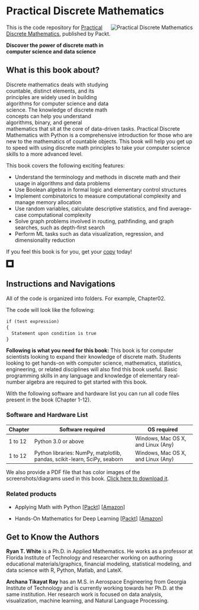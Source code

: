 # Practical Discrete Mathematics

<a href="https://www.packtpub.com/product/practical-discrete-mathematics/9781838983147"><img src="https://static.packt-cdn.com/products/9781838983147/cover/smaller" alt="Practical Discrete Mathematics" height="256px" align="right"></a>

This is the code repository for [Practical Discrete Mathematics](https://www.packtpub.com/product/practical-discrete-mathematics/9781838983147), published by Packt.

**Discover the power of discrete math in computer science and data science**

## What is this book about?
Discrete mathematics deals with studying countable, distinct elements, and its principles are widely used in building algorithms for computer science and data science. The knowledge of discrete math concepts can help you understand algorithms, binary, and general mathematics that sit at the core of data-driven tasks.
Practical Discrete Mathematics with Python is a comprehensive introduction for those who are new to the mathematics of countable objects. This book will help you get up to speed with using discrete math principles to take your computer science skills to a more advanced level.

This book covers the following exciting features: 
* Understand the terminology and methods in discrete math and their usage in algorithms and data problems
* Use Boolean algebra in formal logic and elementary control structures
* Implement combinatorics to measure computational complexity and manage memory allocation
* Use random variables, calculate descriptive statistics, and find average-case computational complexity
* Solve graph problems involved in routing, pathfinding, and graph searches, such as depth-first search
* Perform ML tasks such as data visualization, regression, and dimensionality reduction

If you feel this book is for you, get your [copy](https://www.amazon.com/dp/1838983147) today!

<a href="https://www.packtpub.com/?utm_source=github&utm_medium=banner&utm_campaign=GitHubBanner"><img src="https://raw.githubusercontent.com/PacktPublishing/GitHub/master/GitHub.png" alt="https://www.packtpub.com/" border="5" /></a>

## Instructions and Navigations
All of the code is organized into folders. For example, Chapter02.

The code will look like the following:
```
if (test expression)
{
  Statement upon condition is true
}
```

**Following is what you need for this book:**
This book is for computer scientists looking to expand their knowledge of discrete math. Students looking to get hands-on with computer science, mathematics, statistics, engineering, or related disciplines will also find this book useful. Basic programming skills in any language and knowledge of elementary real-number algebra are required to get started with this book.

With the following software and hardware list you can run all code files present in the book (Chapter 1-12).

### Software and Hardware List

| Chapter  | Software required                   | OS required                        |
| -------- | ------------------------------------| -----------------------------------|
| 1 to 12       | Python 3.0 or above                     | Windows, Mac OS X, and Linux (Any) |
| 1 to 12        | Python libraries: NumPy, matplotlib, pandas, scikit-learn, SciPy, seaborn            | Windows, Mac OS X, and Linux (Any) |

We also provide a PDF file that has color images of the screenshots/diagrams used in this book. [Click here to download it](https://static.packt-cdn.com/downloads/9781838983147_ColorImages.pdf).

### Related products <Other books you may enjoy>
* Applying Math with Python [[Packt]](https://www.packtpub.com/product/applying-math-with-python/9781838989750) [[Amazon]](https://www.amazon.com/dp/1838989757)

* Hands-On Mathematics for Deep Learning [[Packt]](https://www.packtpub.com/product/hands-on-mathematics-for-deep-learning/9781838647292) [[Amazon]](https://www.amazon.com/dp/1838647295)

## Get to Know the Authors
**Ryan T. White**
is a Ph.D. in Applied Mathematics. He works as a professor at Florida Institute of Technology and researcher working on authoring educational materials/graphics, financial modeling, statistical modeling, and data science with R, Python, Matlab, and LateX.

**Archana Tikayat Ray**
has an M.S. in Aerospace Engineering from Georgia Institute of Technology and is currently working towards her Ph.D. at the same institution. Her research work is focused on data analysis, visualization, machine learning, and Natural Language Processing.
